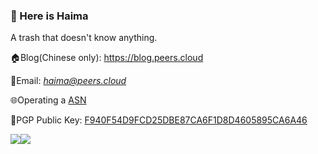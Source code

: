 ### 🎉 Here is Haima

A trash that doesn't know anything.

🏠Blog(Chinese only): https://blog.peers.cloud

📧Email: *haima@peers.cloud*

🌐Operating a [ASN](https://en.wikipedia.org/wiki/Autonomous_system_(Internet))

🔑PGP Public Key: [F940F54D9FCD25DBE87CA6F1D8D4605895CA6A46](https://keybase.io/haima_14)

<a href="https://github.com/anuraghazra/github-readme-stats"><img style="max-width: 48%;" src="https://github-readme-stats.vercel.app/api?username=haima3&show_icons=true"><img style="max-width: 48%;" src="https://github-readme-stats.vercel.app/api/top-langs/?username=haima3&layout=compact"></a>
